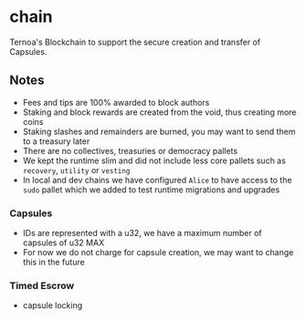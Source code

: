 # chain
Ternoa's Blockchain to support the secure creation and transfer of Capsules.

## Notes
- Fees and tips are 100% awarded to block authors
- Staking and block rewards are created from the void, thus creating more coins
- Staking slashes and remainders are burned, you may want to send them to a treasury later
- There are no collectives, treasuries or democracy pallets
- We kept the runtime slim and did not include less core pallets such as `recovery`, `utility` or `vesting`
- In local and dev chains we have configured `Alice` to have access to the `sudo` pallet which we added to test runtime migrations and upgrades

### Capsules
- IDs are represented with a u32, we have a maximum number of capsules of u32 MAX
- For now we do not charge for capsule creation, we may want to change this in the future

### Timed Escrow
- capsule locking